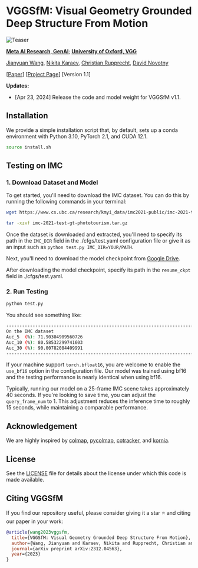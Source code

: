 # VGGSfM: Visual Geometry Grounded Deep Structure From Motion


![Teaser](https://raw.githubusercontent.com/vggsfm/vggsfm.github.io/main/resources/vggsfm_teaser.gif)

**[Meta AI Research, GenAI](https://ai.facebook.com/research/)**; **[University of Oxford, VGG](https://www.robots.ox.ac.uk/~vgg/)**


[Jianyuan Wang](https://jytime.github.io/), [Nikita Karaev](https://nikitakaraevv.github.io/), [Christian Rupprecht](https://chrirupp.github.io/), [David Novotny](https://d-novotny.github.io/)



<p 
dir="auto">[<a href="https://arxiv.org/pdf/2312.04563.pdf" rel="nofollow">Paper</a>]
[<a href="https://vggsfm.github.io/" rel="nofollow">Project Page</a>] 
[Version 1.1]
</p> 


**Updates:**

- [Apr 23, 2024] Release the code and model weight for VGGSfM v1.1.




## Installation
We provide a simple installation script that, by default, sets up a conda environment with Python 3.10, PyTorch 2.1, and CUDA 12.1.

```.bash
source install.sh
```

## Testing on IMC

### 1. Download Dataset and Model

To get started, you'll need to download the IMC dataset. You can do this by running the following commands in your terminal:

```bash
wget https://www.cs.ubc.ca/research/kmyi_data/imc2021-public/imc-2021-test-gt-phototourism.tar.gz

tar -xzvf imc-2021-test-gt-phototourism.tar.gz
```

Once the dataset is downloaded and extracted, you'll need to specify its path in the ```IMC_DIR``` field in the ./cfgs/test.yaml configuration file or give it as an input such as ```python test.py IMC_DIR=YOUR/PATH```.

Next, you'll need to download the model checkpoint from [Google Drive](https://drive.google.com/file/d/1eSJDMj7tWsM2FzVZAiWYSpvm5bSUIZwq/view?usp=sharing).


After downloading the model checkpoint, specify its path in the ```resume_ckpt``` field in ./cfgs/test.yaml.


### 2. Run Testing

```bash
python test.py
```

You should see something like:

```bash
----------------------------------------------------------------------------------------------------
On the IMC dataset
Auc_5  (%): 71.90304909560726
Auc_10 (%): 80.58532299741603
Auc_30 (%): 90.00782084409991
----------------------------------------------------------------------------------------------------
```

If your machine support ```torch.bfloat16```, you are welcome to enable the ```use_bf16``` option in the configuration file. Our model was trained using bf16 and the testing performance is nearly identical when using bf16.

Typically, running our model on a 25-frame IMC scene takes approximately 40 seconds. If you're looking to save time, you can adjust the ```query_frame_num``` to 1. This adjustment reduces the inference time to roughly 15 seconds, while maintaining a comparable performance.



## Acknowledgement

We are highly inspired by [colmap](https://github.com/colmap/colmap), [pycolmap](https://github.com/colmap/pycolmap), [cotracker](https://github.com/facebookresearch/co-tracker), and [kornia](https://github.com/kornia/kornia).


## License
See the [LICENSE](./LICENSE) file for details about the license under which this code is made available.


## Citing VGGSfM

If you find our repository useful, please consider giving it a star ⭐ and citing our paper in your work:

```bibtex
@article{wang2023vggsfm,
  title={VGGSfM: Visual Geometry Grounded Deep Structure From Motion},
  author={Wang, Jianyuan and Karaev, Nikita and Rupprecht, Christian and Novotny, David},
  journal={arXiv preprint arXiv:2312.04563},
  year={2023}
}
